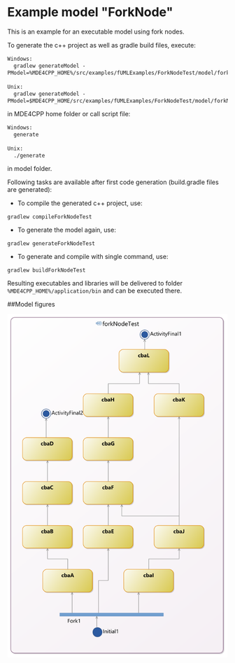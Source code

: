 # Example model "ForkNode"

This is an example for an executable model using fork nodes.

To generate the c++ project as well as gradle build files, execute:
```
Windows:
  gradlew generateModel -PModel=%MDE4CPP_HOME%/src/examples/fUMLExamples/ForkNodeTest/model/forkNodeTest.uml

Unix:
  gradlew generateModel -PModel=$MDE4CPP_HOME/src/examples/fUMLExamples/ForkNodeTest/model/forkNodeTest.uml
```
in MDE4CPP home folder or call script file:
```
Windows:
  generate

Unix:
  ./generate
```
in model folder.

Following tasks are available after first code generation (build.gradle files are generated):
 * To compile the generated c++ project, use:
```
gradlew compileForkNodeTest
```
 * To generate the model again, use:
```
gradlew generateForkNodeTest
```
 * To generate and compile with single command, use:
```
gradlew buildForkNodeTest
```

Resulting executables and libraries will be delivered to folder `%MDE4CPP_HOME%/application/bin` and can be executed there.


##Model figures

![Activity diagram demonstrating the functionality of fork node.](diagram.png)
